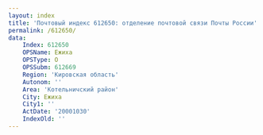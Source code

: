 ```yaml
---
layout: index
title: 'Почтовый индекс 612650: отделение почтовой связи Почты России'
permalink: /612650/
data:
    Index: 612650
    OPSName: Ежиха
    OPSType: О
    OPSSubm: 612669
    Region: 'Кировская область'
    Autonom: ''
    Area: 'Котельничский район'
    City: Ежиха
    City1: ''
    ActDate: '20001030'
    IndexOld: ''
---
```


